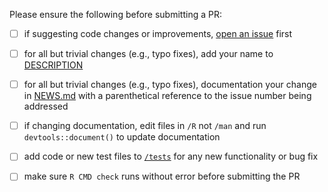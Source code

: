 Please ensure the following before submitting a PR:

 - [ ] if suggesting code changes or improvements, [open an issue](https://github.com/cloudyr/MTurkR/issues/new) first
 - [ ] for all but trivial changes (e.g., typo fixes), add your name to [DESCRIPTION](https://github.com/cloudyr/MTurkR/blob/master/DESCRIPTION)
 - [ ] for all but trivial changes (e.g., typo fixes), documentation your change in [NEWS.md](https://github.com/cloudyr/MTurkR/blob/master/NEWS.md) with a parenthetical reference to the issue number being addressed
 - [ ] if changing documentation, edit files in `/R` not `/man` and run `devtools::document()` to update documentation
 - [ ] add code or new test files to [`/tests`](https://github.com/cloudyr/MTurkR/tree/master/tests/testthat) for any new functionality or bug fix
 - [ ] make sure `R CMD check` runs without error before submitting the PR

